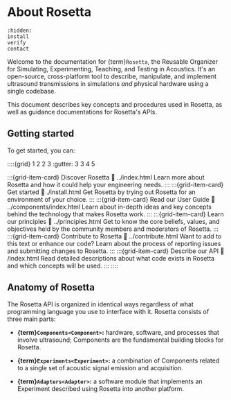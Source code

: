 # About Rosetta

```{toctree}
:hidden:
install
verify
contact
```

Welcome to the documentation for {term}`Rosetta`, the Reusable Organizer for Simulating, Experimenting, Teaching, and Testing in Acoustics. It's an open-source, cross-platform tool to describe, manipulate, and implement ultrasound transmissions in simulations _and_ physical hardware using a single codebase.

This document describes key concepts and procedures used in Rosetta, as well as guidance documentations for Rosetta's APIs.

## Getting started

To get started, you can:

::::{grid} 1 2 2 3
:gutter: 3 3 4 5

:::{grid-item-card} Discover Rosetta
:link: ../index.html
Learn more about Rosetta and how it could help your engineering needs.
:::
:::{grid-item-card} Get started
:link: ./install.html
Get Rosetta by trying out Rosetta for an environment of your choice.
:::
:::{grid-item-card} Read our User Guide
:link: ../components/index.html
Learn about in-depth ideas and key concepts behind the technology that makes Rosetta work.
:::
:::{grid-item-card} Learn our principles
:link: ../principles.html
Get to know the core beliefs, values, and objectives held by the community members and moderators of Rosetta.
:::
:::{grid-item-card} Contribute to Rosetta
:link: ../contribute.html
Want to add to this text or enhance our code? Learn about the process of reporting issues and submitting changes to Rosetta.
:::
:::{grid-item-card} Describe our API
:link: /index.html
Read detailed descriptions about what code exists in Rosetta and which concepts will be used.
:::
::::

## Anatomy of Rosetta

The Rosetta API is organized in identical ways regardless of what programming language you use to interface with it. Rosetta consists of three main parts:

- **{term}`Components<Component>`:** hardware, software, and processes that involve ultrasound; Components are the fundamental building blocks for Rosetta.

- **{term}`Experiments<Experiment>`:** a combination of Components related to a single set of acoustic signal emission and acquisition.

- **{term}`Adapters<Adapter>`:** a software module that implements an Experiment described using Rosetta into another platform.
